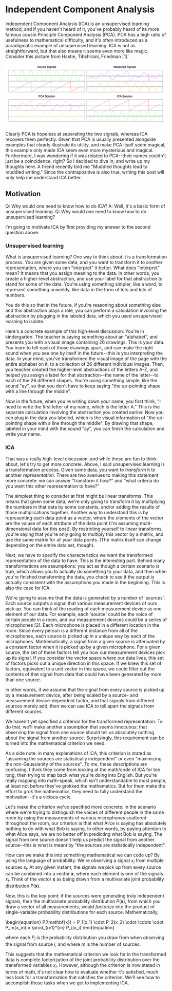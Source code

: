 # Independent Component Analysis

Independent Component Analysis (ICA) is an unsupervised learning method, and if you haven't heard of it, you've probably heard of its more famous cousin Principle Component Analysis (PCA). PCA has a high ratio of usefulness to mathematical difficulty, and it's often introduced as a paradigmatic example of unsupervised learning. ICA is not as straightforward, but that also means it seems even more like magic. Consider this picture from Hastie, Tibshirani, Friedman [1]:

![ICA vs PCA](ICA_PCA.png)

Clearly PCA is hopeless at separating the two signals, whereas ICA recovers them perfectly. Given that PCA is usually presented alongside examples that clearly illustrate its utility, and make PCA itself seem magical, this example only made ICA seem even more mysterious and magical. Furthermore, I was wondering if it was related to PCA--their names couldn't just be a coincidence, right? So I decided to dive in, and write up my thoughts here. A friend recently told me "Muddled thoughts lead to muddled writing." Since the contrapositive is also true, writing this post will only help me understand ICA better.


## Motivation

Q: Why would one need to know how to do ICA? 
A: Well, it's a basic form of unsupervised learning. 
Q: Why would one need to know how to do unsupervised learning?

I'm going to motivate ICA by first providing my answer to the second question above. 

### Unsupervised learning

What is unsupervised learning? One way to think about it is a transformation process. You are given some data, and you want to transform it to another representation, where you can "interpret" it better. What does "interpret" mean? It means that you assign meaning to the data. In other words, you create a higher-level abstraction, and use your label for that abstraction to stand for some of the data. You're using something simpler, like a word, to represent something unwieldy, like data in the form of lots and lots of numbers. 

You do this so that in the future, if you're reasoning about something else and this abstraction plays a role, you can perform a calculation involving the abstraction by plugging in the labeled data, which you used unsupervised learning to isolate.

Here's a concrete example of this high-level discussion: You're in kindergarten. The teacher is saying something about an "alphabet", and presents you with a visual image containing 26 drawings. This is your data. You learn to tell each of those drawings apart, and can make the right sound when you see one by itself in the future--this is you interpreting the data. In your mind, you've transformed the visual image of the page with the entire alphabet on it, to a collection of 26 different individual images. Then, you teacher created the higher-level abstractions of the letters A-Z, and helped you assign a label for that abstraction--the name of the letter--to each of the 26 different shapes. You're using something simple, like the sound "ay", so that you don't have to keep saying "the up-pointing shape with a line through the middle".

Now in the future, when you're writing down your name, you first think, "I need to write the first letter of my name, which is the letter A." This is the separate calculation involving the abstraction you created earlier. Now you can plug in the data you labeled, which is the visual information of "the up-pointing shape with a line through the middle". By drawing that shape, labeled in your mind with the sound "ay", you can finish the calculation and write your name.

### ICA

That was a really high-level discussion, and while those are fun to think about, let's try to get more concrete. Above, I said unsupervised learning is a transformation process. Given some data, you want to _transform_ it to another _representation_. There are two avenues to making this statement more concrete: we can answer "transform it how?" and "what criteria do you want this other representation to have?"

The simplest thing to consider at first might be linear transforms. This means that given some data, we're only going to transform it by multiplying the numbers in that data by some constants, and/or adding the results of those multiplications together. Another way to understand this is by representing each data point as a vector, where the elements of the vector are the values of each attribute of the data point (I'm assuming multi-dimensional data for this post). By restricting yourself to linear transforms, you're saying that you're only going to multiply this vector by a matrix, and use the same matrix for all your data points. (The matrix itself can change depending on the entire data set, though).

Next, we have to specify the characteristics we want the transformed representation of the data to have. This is the interesting part. Behind many transformations are assumptions: you act as though a certain scenario is true, which allows you to actually do something to your data, and then when you're finished transforming the data, you check to see if the output is actually consistent with the assumptions you made in the beginning. This is also the case for ICA.

We're going to assume that the data is generated by a number of 'sources'. Each source outputs a signal that various measurement devices of ours pick up. You can think of the reading of each measurement device as one element of our data. For example, each 'source' could be the voice of certain people in a room, and our measurement devices could be a series of microphones [2]. Each microphone is placed in a different location in the room. Since every person is a different distance from all of the microphones, each source is picked up in a unique way by each of the microphones. Mathematically, a signal from a given source is attenuated by a constant factor when it is picked up by a given microphone. For a given source, the set of these factors tell you how our measurement devices pick up its signal. If you consider the vector space where our data lives, this set of factors picks out a unique direction in this space. If we knew this set of factors, equivalent to a unit vector in this space, we could filter out the contents of that signal from data that could have been generated by more than one source.

In other words, if we assume that the signal from every source is picked up by a measurement device, after being scaled by a source- and measurement device-dependent factor, and that signals from different sources merely add, then we can use ICA to tell apart the signals from different sources.

We haven't yet specified a criterion for the transformed representation. To do that, we'll make another assumption that seems innocuous: that observing the signal from one source should tell us absolutely nothing about the signal from another source. Surprisingly, this requirement can be turned into the mathematical criterion we need. 

As a side note: in many explanations of ICA, this criterion is stated as "assuming the sources are statistically independent" or even "maximizing the non-Gaussianity of the sources". To me, these descriptions are confusing. I think they come from looking at the math/code of ICA for too long, then trying to map back what you're doing into English. But you're really mapping into math-speak, which isn't understandable to most people, at least not before they've grokked the mathematics. But for them make the effort to grok the mathematics, they need to fully understand the motivation--it's a vicious cycle.

Let's make the criterion we've specified more concrete: in the scenario where we're trying to distinguish the voices of different people in the same room by using the measurments of various microphones scattered throughout the room, our criterion is that what Alice is saying has absolutely nothing to do with what Bob is saying. In other words, by paying attention to what Alice says, we are no better off in predicting what Bob is saying. The signal from one source doesn't help us predict the signal from another source--this is what is meant by "the sources are statistically independent".

How can we make this into something mathematical we can code up? By using the language of probability. We're observing a signal $x_i$ from multiple sources $s_i$. At any given instant, the signals we pick up from every source can be combined into a vector $\mathbf{x}$, where each element is one of the signals $x_i$. Think of the vector $\mathbf{x}$ as being drawn from a multivariate joint probability distribution $P(\mathbf{x})$.

Now, this is the key point: if the sources were generating truly independent signals, then the multivariate probability distribution $P(\mathbf{x})$, from which you draw a vector of all measurements, would _factorize_ into the product of single-variable probability distributions for each source. Mathematically,

\begin{equation}
P(\mathbf{x}) = P_1(x_1) \cdot P_2(x_2) \cdot \cdots \cdot P_m(x_m) = \prod_{i=1}^{m} P_i(x_i)
\end{equation}

where each $P_i$ is the probability distribution you draw from when observing the signal from source $i$, and where $m$ is the number of sources.

This suggests that the mathematical criterion we look for in the transformed data is complete factorization of the joint probability distribution over the transformed variables $x_i$. However, although the criterion is now stated in terms of math, it's not clear how to evaluate whether it's satisfied, much less look for a transformation that satisfies the criterion. We'll see how to accomplish those tasks when we get to implementing ICA.
